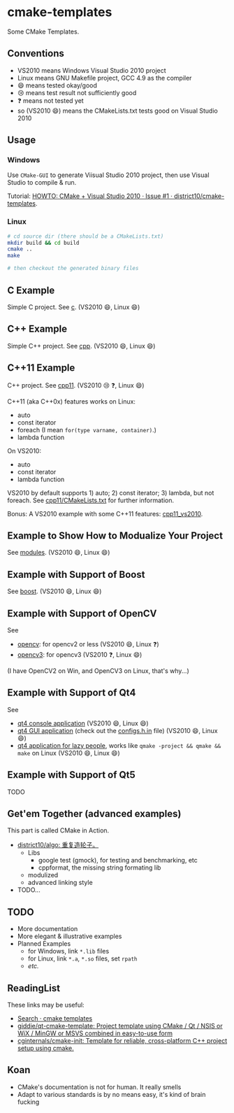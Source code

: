 # cmake-templates

Some CMake Templates.

## Conventions

- VS2010 means Windows Visual Studio 2010 project
- Linux means GNU Makefile project, GCC 4.9 as the compiler
- :smile: means tested okay/good
- :cry: means test result not sufficiently good
- :question: means not tested yet
- so (VS2010 :smile:) means the CMakeLists.txt tests good on Visual Studio 2010

## Usage

### Windows

Use `CMake-GUI` to generate Viisual Studio 2010 project, then use Visual Studio to compile & run.

Tutorial: [HOWTO: CMake + Visual Studio 2010 · Issue #1 · district10/cmake-templates](https://github.com/district10/cmake-templates/issues/1).

### Linux

```bash
# cd source dir (there should be a CMakeLists.txt)
mkdir build && cd build
cmake ..
make

# then checkout the generated binary files
```

## C Example

Simple C project. See [c](c). (VS2010 :smile:, Linux :smile:)

## C++ Example

Simple C++ project. See [cpp](cpp). (VS2010 :smile:, Linux :smile:)

## C++11 Example

C++ project. See [cpp11](cpp11). (VS2010 :cry: :question:, Linux :smile:)

C++11 (aka C++0x) features works on Linux:

  - auto
  - const iterator
  - foreach (I mean `for(type varname, container)`.)
  - lambda function

On VS2010:

  - auto
  - const iterator
  - lambda function

VS2010 by default supports 1) auto; 2) const iterator; 3) lambda, but not foreach.
See [cpp11/CMakeLists.txt](cpp11/CMakeLists.txt) for further information.

Bonus: A VS2010 example with some C++11 features: [cpp11_vs2010](cpp11_vs2010).

## Example to Show How to Modualize Your Project

See [modules](modules). (VS2010 :smile:, Linux :smile:)

## Example with Support of Boost

See [boost](boost). (VS2010 :smile:, Linux :smile:)

## Example with Support of OpenCV

See

  - [opencv](opencv): for opencv2 or less (VS2010 :smile:, Linux :question:)
  - [opencv3](opencv3): for opencv3 (VS2010 :question:, Linux :smile:)

(I have OpenCV2 on Win, and OpenCV3 on Linux, that's why...)

## Example with Support of Qt4

See

  - [qt4 console application](qt4-console) (VS2010 :smile:, Linux :smile:)
  - [qt4 GUI application](qt4-gui) (check out the [configs.h.in](qt4-gui/configs.h.in) file) (VS2010 :smile:, Linux :smile:)
  - [qt4 application for lazy people](qt4-project), works like `qmake -project && qmake && make` on Linux (VS2010 :smile:, Linux :smile:)

## Example with Support of Qt5

TODO

## Get'em Together (advanced examples)

This part is called CMake in Action.

-   [district10/algo: 重复造轮子。](https://github.com/district10/algo)
    + Libs
        * google test (gmock), for testing and benchmarking, etc
        * cppformat, the missing string formating lib
    + modulized
    + advanced linking style
-   TODO...

## TODO

-   More documentation
-   More elegant & illustrative examples
-   Planned Examples
    + for Windows, link `*.lib` files
    + for Linux, link `*.a`, `*.so` files, set `rpath`
    + *etc.*

## ReadingList

These links may be useful:

  - [Search · cmake templates](https://github.com/search?utf8=%E2%9C%93&q=cmake+templates)
  - [giddie/qt-cmake-template: Project template using CMake / Qt / NSIS or WiX / MinGW or MSVS combined in easy-to-use form](https://github.com/giddie/qt-cmake-template)
  - [cginternals/cmake-init: Template for reliable, cross-platform C++ project setup using cmake.](https://github.com/cginternals/cmake-init)

## Koan

-   CMake's documentation is not for human. It really smells
-   Adapt to various standards is by no means easy, it's kind of brain fucking
